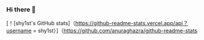### Hi there 👋

<!--
**shy1st/shy1st** is a ✨ _special_ ✨ repository because its `README.md` (this file) appears on your GitHub profile.

Here are some ideas to get you started:

- 🔭 I’m currently working on ...
- 🌱 I’m currently learning ...
- 👯 I’m looking to collaborate on ...
- 🤔 I’m looking for help with ...
- 💬 Ask me about ...
- 📫 How to reach me: ...
- 😄 Pronouns: ...
- ⚡ Fun fact: ...
-->

[！[shy1st's GitHub stats]（https://github-readme-stats.vercel.app/api？username = shy1st）]（https://github.com/anuraghazra/github-readme-stats
